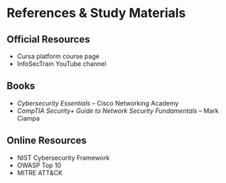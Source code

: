 # References & Study Materials

## Official Resources
- Cursa platform course page
- InfoSecTrain YouTube channel

## Books
- *Cybersecurity Essentials* – Cisco Networking Academy
- *CompTIA Security+ Guide to Network Security Fundamentals* – Mark Ciampa

## Online Resources
- NIST Cybersecurity Framework
- OWASP Top 10
- MITRE ATT&CK
